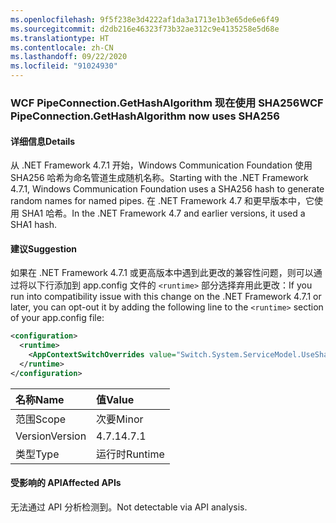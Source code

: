 ```yaml
---
ms.openlocfilehash: 9f5f238e3d4222af1da3a1713e1b3e65de6e6f49
ms.sourcegitcommit: d2db216e46323f73b32ae312c9e4135258e5d68e
ms.translationtype: HT
ms.contentlocale: zh-CN
ms.lasthandoff: 09/22/2020
ms.locfileid: "91024930"
---
```

### <a name="wcf-pipeconnectiongethashalgorithm-now-uses-sha256"></a><span data-ttu-id="660d2-101">WCF PipeConnection.GetHashAlgorithm 现在使用 SHA256</span><span class="sxs-lookup"><span data-stu-id="660d2-101">WCF PipeConnection.GetHashAlgorithm now uses SHA256</span></span>

#### <a name="details"></a><span data-ttu-id="660d2-102">详细信息</span><span class="sxs-lookup"><span data-stu-id="660d2-102">Details</span></span>

<span data-ttu-id="660d2-103">从 .NET Framework 4.7.1 开始，Windows Communication Foundation 使用 SHA256 哈希为命名管道生成随机名称。</span><span class="sxs-lookup"><span data-stu-id="660d2-103">Starting with the .NET Framework 4.7.1, Windows Communication Foundation uses a SHA256 hash to generate random names for named pipes.</span></span> <span data-ttu-id="660d2-104">在 .NET Framework 4.7 和更早版本中，它使用 SHA1 哈希。</span><span class="sxs-lookup"><span data-stu-id="660d2-104">In the .NET Framework 4.7 and earlier versions, it used a SHA1 hash.</span></span>

#### <a name="suggestion"></a><span data-ttu-id="660d2-105">建议</span><span class="sxs-lookup"><span data-stu-id="660d2-105">Suggestion</span></span>

<span data-ttu-id="660d2-106">如果在 .NET Framework 4.7.1 或更高版本中遇到此更改的兼容性问题，则可以通过将以下行添加到 app.config 文件的 `<runtime>` 部分选择弃用此更改：</span><span class="sxs-lookup"><span data-stu-id="660d2-106">If you run into compatibility issue with this change on the .NET Framework 4.7.1 or later, you can opt-out it by adding the following line to the `<runtime>` section of your app.config file:</span></span>

```xml
<configuration>
  <runtime>
    <AppContextSwitchOverrides value="Switch.System.ServiceModel.UseSha1InPipeConnectionGetHashAlgorithm=true" />
  </runtime>
</configuration>
```

| <span data-ttu-id="660d2-107">名称</span><span class="sxs-lookup"><span data-stu-id="660d2-107">Name</span></span>    | <span data-ttu-id="660d2-108">值</span><span class="sxs-lookup"><span data-stu-id="660d2-108">Value</span></span>   |
|:--------|:--------|
| <span data-ttu-id="660d2-109">范围</span><span class="sxs-lookup"><span data-stu-id="660d2-109">Scope</span></span>   | <span data-ttu-id="660d2-110">次要</span><span class="sxs-lookup"><span data-stu-id="660d2-110">Minor</span></span>   |
| <span data-ttu-id="660d2-111">Version</span><span class="sxs-lookup"><span data-stu-id="660d2-111">Version</span></span> | <span data-ttu-id="660d2-112">4.7.1</span><span class="sxs-lookup"><span data-stu-id="660d2-112">4.7.1</span></span>   |
| <span data-ttu-id="660d2-113">类型</span><span class="sxs-lookup"><span data-stu-id="660d2-113">Type</span></span>    | <span data-ttu-id="660d2-114">运行时</span><span class="sxs-lookup"><span data-stu-id="660d2-114">Runtime</span></span> |

#### <a name="affected-apis"></a><span data-ttu-id="660d2-115">受影响的 API</span><span class="sxs-lookup"><span data-stu-id="660d2-115">Affected APIs</span></span>

<span data-ttu-id="660d2-116">无法通过 API 分析检测到。</span><span class="sxs-lookup"><span data-stu-id="660d2-116">Not detectable via API analysis.</span></span>

<!--

#### Affected APIs

Not detectable via API analysis.

-->
